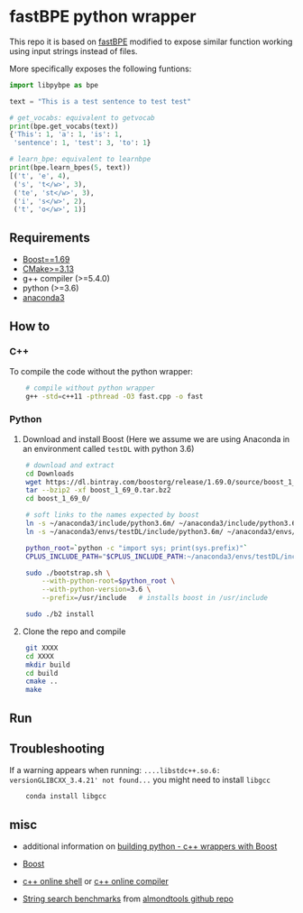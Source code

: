 # fastBPE python wrapper

This repo it is based on [fastBPE](https://github.com/glample/fastBPE) modified to expose similar function working using input strings instead of files.

More specifically exposes the following funtions:

```python
import libpybpe as bpe

text = "This is a test sentence to test test"

# get_vocabs: equivalent to getvocab
print(bpe.get_vocabs(text))
{'This': 1, 'a': 1, 'is': 1,
 'sentence': 1, 'test': 3, 'to': 1}

# learn_bpe: equivalent to learnbpe
print(bpe.learn_bpes(5, text))
[('t', 'e', 4),
 ('s', 't</w>', 3),
 ('te', 'st</w>', 3),
 ('i', 's</w>', 2),
 ('t', 'o</w>', 1)]
```

## Requirements

-   [Boost==1.69](http://www.boost.org/)
-   [CMake>=3.13](https://cmake.org/download/)
-   g++ compiler (>=5.4.0)
-   python (>=3.6)
-   [anaconda3](https://www.continuum.io/downloads)

## How to

### C++

To compile the code without the python wrapper:

```bash
    # compile without python wrapper
    g++ -std=c++11 -pthread -O3 fast.cpp -o fast
```

### Python

1. Download and install Boost
   (Here we assume we are using Anaconda in an environment called `testDL` with python 3.6)

```bash
    # download and extract
    cd Downloads
    wget https://dl.bintray.com/boostorg/release/1.69.0/source/boost_1_69_0.tar.bz2
    tar --bzip2 -xf boost_1_69_0.tar.bz2
    cd boost_1_69_0/

    # soft links to the names expected by boost
    ln -s ~/anaconda3/include/python3.6m/ ~/anaconda3/include/python3.6/
    ln -s ~/anaconda3/envs/testDL/include/python3.6m/ ~/anaconda3/envs/testDL/include/python3.6/

    python_root=`python -c "import sys; print(sys.prefix)"`
    CPLUS_INCLUDE_PATH="$CPLUS_INCLUDE_PATH:~/anaconda3/envs/testDL/include/python3.6"

    sudo ./bootstrap.sh \
        --with-python-root=$python_root \
        --with-python-version=3.6 \
        --prefix=/usr/include   # installs boost in /usr/include

    sudo ./b2 install
```

2. Clone the repo and compile

```bash
    git XXXX
    cd XXXX
    mkdir build
    cd build
    cmake ..
    make
```

## Run

## Troubleshooting

If a warning appears when running: `....libstdc++.so.6: versionGLIBCXX_3.4.21' not found...` you might need to install `libgcc`

```bash
    conda install libgcc
```

## misc

-   additional information on
    [building python - c++ wrappers with Boost](https://www.preney.ca/paul/archives/107)

-   [Boost](http://www.boost.org/users/history/version_1_64_0.html)

-   [c++ online shell](http://cpp.sh/) or [c++ online compiler](https://rextester.com/l/cpp_online_compiler_gcc)

-   [String search benchmarks](https://almondtools.github.io/stringbench/chart.html#latest)
    from [almondtools github repo](https://github.com/almondtools/stringbench)
